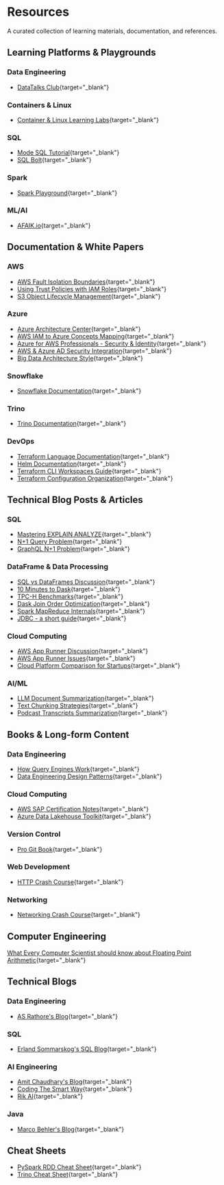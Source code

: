 # Resources

A curated collection of learning materials, documentation, and references.

## Learning Platforms & Playgrounds

### Data Engineering
- [DataTalks Club](https://datatalks.club/){target="_blank"}

### Containers & Linux
- [Container & Linux Learning Labs](https://labs.iximiuz.com/){target="_blank"}

### SQL
- [Mode SQL Tutorial](https://mode.com/sql-tutorial/sql-in-mode){target="_blank"}
- [SQL Bolt](https://sqlbolt.com/){target="_blank"}

### Spark
- [Spark Playground](https://www.sparkplayground.com/){target="_blank"}

### ML/AI
- [AFAIK.io](https://afaik.io/){target="_blank"}

## Documentation & White Papers

### AWS
- [AWS Fault Isolation Boundaries](https://docs.aws.amazon.com/pdfs/whitepapers/latest/aws-fault-isolation-boundaries/aws-fault-isolation-boundaries.pdf#partitions){target="_blank"}
- [Using Trust Policies with IAM Roles](https://aws.amazon.com/blogs/security/how-to-use-trust-policies-with-iam-roles/){target="_blank"}
- [S3 Object Lifecycle Management](https://docs.aws.amazon.com/AmazonS3/latest/userguide/object-lifecycle-mgmt.html){target="_blank"}

### Azure
- [Azure Architecture Center](https://learn.microsoft.com/en-us/azure/architecture/){target="_blank"}
- [AWS IAM to Azure Concepts Mapping](https://techcommunity.microsoft.com/blog/fasttrackforazureblog/mapping-aws-iam-concepts-to-similar-ones-in-azure/3612216){target="_blank"}
- [Azure for AWS Professionals - Security & Identity](https://learn.microsoft.com/en-us/azure/architecture/aws-professional/security-identity){target="_blank"}
- [AWS & Azure AD Security Integration](https://learn.microsoft.com/en-us/azure/architecture/reference-architectures/aws/aws-azure-ad-security){target="_blank"}
- [Big Data Architecture Style](https://learn.microsoft.com/en-us/azure/architecture/guide/architecture-styles/big-data){target="_blank"}

### Snowflake

- [Snowflake Documentation](https://docs.snowflake.com/en/sql-reference/data-types-numeric){target="_blank"}

### Trino 

- [Trino Documentation](https://trino.io/docs/current/language/types.html#floating-point){target="_blank"}

### DevOps
- [Terraform Language Documentation](https://developer.hashicorp.com/terraform/language){target="_blank"}
- [Helm Documentation](https://helm.sh/docs/intro/using_helm/){target="_blank"}
- [Terraform CLI Workspaces Guide](https://corey-regan.ca/blog/posts/2024/terraform_cli_multiple_workspaces_one_tfvars){target="_blank"}
- [Terraform Configuration Organization](https://developer.hashicorp.com/terraform/tutorials/modules/organize-configuration){target="_blank"}

## Technical Blog Posts & Articles

### SQL 
- [Mastering EXPLAIN ANALYZE](https://blog.devgenius.io/mastering-explain-analyze-become-a-db-query-optimization-pro-cf1e52bcb92e){target="_blank"}
- [N+1 Query Problem](https://planetscale.com/blog/what-is-n-1-query-problem-and-how-to-solve-it){target="_blank"}
- [GraphQL N+1 Problem](https://dineshpandiyan.com/blog/graphql-n+1/){target="_blank"}

### DataFrame & Data Processing
- [SQL vs DataFrames Discussion](https://news.ycombinator.com/item?id=34578324){target="_blank"}
- [10 Minutes to Dask](https://docs.dask.org/en/stable/10-minutes-to-dask.html){target="_blank"}
- [TPC-H Benchmarks](https://docs.coiled.io/blog/tpch.html){target="_blank"}
- [Dask Join Order Optimization](https://github.com/dask/dask-expr/issues/1065){target="_blank"}
- [Spark MapReduce Internals](https://stackoverflow.com/questions/54501612/does-spark-internally-use-map-reduce){target="_blank"}
- [JDBC - a short guide](https://www.marcobehler.com/guides/jdbc){target="_blank"}

### Cloud Computing
- [AWS App Runner Discussion](https://www.reddit.com/r/aws/comments/1eseqlh/aws_app_runner_is_garbage/){target="_blank"}
- [AWS App Runner Issues](https://github.com/aws/apprunner-roadmap/issues/110){target="_blank"}
- [Cloud Platform Comparison for Startups](https://itnext.io/aws-vs-azure-vs-google-cloud-for-saas-startups-part-1-ce2f1b9aa78b){target="_blank"}

### AI/ML
- [LLM Document Summarization](https://dev.to/rogiia/how-to-use-llms-summarize-long-documents-4ee1){target="_blank"}
- [Text Chunking Strategies](https://www.pinecone.io/learn/chunking-strategies/){target="_blank"}
- [Podcast Transcripts Summarization](https://towardsdatascience.com/summarize-podcast-transcripts-and-long-texts-better-with-nlp-and-ai-e04c89d3b2cb/){target="_blank"}

## Books & Long-form Content

### Data Engineering
- [How Query Engines Work](https://howqueryengineswork.com/){target="_blank"}
- [Data Engineering Design Patterns](https://www.google.com/books/edition/Data_Engineering_Design_Patterns/MjFWEQAAQBAJ){target="_blank"}

### Cloud Computing
- [AWS SAP Certification Notes](https://adavoudi.info/aws-sap/){target="_blank"}
- [Azure Data Lakehouse Toolkit](https://www.amazon.com/Azure-Data-Lakehouse-Toolkit-Lakehouses/dp/1484282329){target="_blank"}

### Version Control
- [Pro Git Book](https://git-scm.com/book/en/v2){target="_blank"}

### Web Development
- [HTTP Crash Course](https://fasterthanli.me/articles/the-http-crash-course-nobody-asked-for){target="_blank"}

### Networking
- [Networking Crash Course](https://infracourse.cloud/lectures/2024-01-10-networking-crash-course.pdf){target="_blank"}

## Computer Engineering
[What Every Computer Scientist should know about Floating Point Arithmetic](https://www.itu.dk/~sestoft/bachelor/IEEE754_article.pdf){target="_blank"}


## Technical Blogs

### Data Engineering
- [AS Rathore's Blog](https://asrathore08.medium.com/){target="_blank"}

### SQL
- [Erland Sommarskog's SQL Blog](https://www.sommarskog.se/#largeones){target="_blank"}

### AI Engineering
- [Amit Chaudhary's Blog](https://amitness.com/){target="_blank"}
- [Coding The Smart Way](https://codingthesmartway.com/){target="_blank"}
- [Rik AI](https://rik.ai/projects){target="_blank"}

### Java
 - [Marco Behler's Blog](https://www.marcobehler.com/){target="_blank"}

## Cheat Sheets
- [PySpark RDD Cheat Sheet](https://stanford.edu/~rezab/dao/notes/L11/spark_cheat_sheet.pdf){target="_blank"}
- [Trino Cheat Sheet](https://angel-asensio.github.io/trino-cheatsheet/){target="_blank"}
